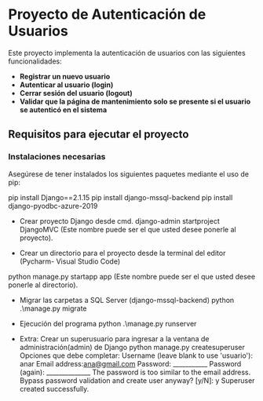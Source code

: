# Proyecto de Autenticación de Usuarios

Este proyecto implementa la autenticación de usuarios con las siguientes funcionalidades:

- **Registrar un nuevo usuario**
- **Autenticar al usuario (login)**
- **Cerrar sesión del usuario (logout)**
- **Validar que la página de mantenimiento solo se presente si el usuario se autenticó en el sistema**

## Requisitos para ejecutar el proyecto

### Instalaciones necesarias

Asegúrese de tener instalados los siguientes paquetes mediante el uso de pip:

pip install Django==2.1.15
pip install django-mssql-backend
pip install django-pyodbc-azure-2019


- Crear proyecto Django desde cmd.
django-admin startproject DjangoMVC (Este nombre puede ser el que usted desee
ponerle al proyecto).

- Crear un directorio para el proyecto desde la terminal del editor (Pycharm-
Visual Studio Code)

python manage.py startapp app (Este nombre puede ser el que usted desee
ponerle al directorio).

- Migrar las carpetas a SQL Server (django-mssql-backend)
python .\manage.py migrate

- Ejecución del programa
python .\manage.py runserver

- Extra: Crear un superusuario para ingresar a la ventana de administración(admin)
de Django
python manage.py createsuperuser
Opciones que debe completar:
Username (leave blank to use 'usuario'): anar
Email address:ana@gmail.com
Password: ___________
Password (again): ______________
The password is too similar to the email address.
Bypass password validation and create user anyway? [y/N]: y
Superuser created successfully.
